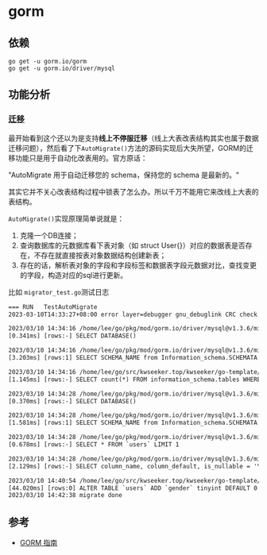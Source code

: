 # gorm

## 依赖

```shell
go get -u gorm.io/gorm
go get -u gorm.io/driver/mysql
```

## 功能分析

### [迁移](https://gorm.io/zh_CN/docs/migration.html)

最开始看到这个还以为是支持**线上不停服迁移**（线上大表改表结构其实也属于数据迁移问题），然后看了下`AutoMigrate()`方法的源码实现后大失所望，GORM的迁移功能只是用于自动化改表用的。官方原话：

"AutoMigrate 用于自动迁移您的 schema，保持您的 schema 是最新的。"

其实它并不关心改表结构过程中锁表了怎么办。所以千万不能用它来改线上大表的表结构。

`AutoMigrate()`实现原理简单说就是：

1. 克隆一个DB连接；
2. 查询数据库的元数据库看下表对象（如 struct User{}）对应的数据表是否存在，不存在就直接按表对象数据结构创建新表；
3. 存在的话，解析表对象的字段和字段标签和数据表字段元数据对比，查找变更的字段，构造对应的sql进行更新。

比如 `migrator_test.go`测试日志

```txt
=== RUN   TestAutoMigrate
2023-03-10T14:33:27+08:00 error layer=debugger gnu_debuglink CRC check failed for /lib/x86_64-linux-gnu/libc-2.27.so (want 42cc048 got b1c74187)

2023/03/10 14:34:16 /home/lee/go/pkg/mod/gorm.io/driver/mysql@v1.3.6/migrator.go:250
[0.341ms] [rows:-] SELECT DATABASE()

2023/03/10 14:34:16 /home/lee/go/pkg/mod/gorm.io/driver/mysql@v1.3.6/migrator.go:253
[3.203ms] [rows:1] SELECT SCHEMA_NAME from Information_schema.SCHEMATA where SCHEMA_NAME LIKE 'test%' ORDER BY SCHEMA_NAME='test' DESC,SCHEMA_NAME limit 1

2023/03/10 14:34:16 /home/lee/go/src/kwseeker.top/kwseeker/go-template/orm/gorm/migrator/migrator_test.go:36
[1.145ms] [rows:-] SELECT count(*) FROM information_schema.tables WHERE table_schema = 'test' AND table_name = 'users' AND table_type = 'BASE TABLE'

2023/03/10 14:34:28 /home/lee/go/pkg/mod/gorm.io/driver/mysql@v1.3.6/migrator.go:250
[0.370ms] [rows:-] SELECT DATABASE()

2023/03/10 14:34:28 /home/lee/go/pkg/mod/gorm.io/driver/mysql@v1.3.6/migrator.go:253
[1.581ms] [rows:1] SELECT SCHEMA_NAME from Information_schema.SCHEMATA where SCHEMA_NAME LIKE 'test%' ORDER BY SCHEMA_NAME='test' DESC,SCHEMA_NAME limit 1

2023/03/10 14:34:28 /home/lee/go/pkg/mod/gorm.io/driver/mysql@v1.3.6/migrator.go:163
[0.678ms] [rows:-] SELECT * FROM `users` LIMIT 1

2023/03/10 14:34:28 /home/lee/go/pkg/mod/gorm.io/driver/mysql@v1.3.6/migrator.go:181
[2.129ms] [rows:-] SELECT column_name, column_default, is_nullable = 'YES', data_type, character_maximum_length, column_type, column_key, extra, column_comment, numeric_precision, numeric_scale , datetime_precision FROM information_schema.columns WHERE table_schema = 'test' AND table_name = 'users' ORDER BY ORDINAL_POSITION

2023/03/10 14:40:54 /home/lee/go/src/kwseeker.top/kwseeker/go-template/orm/gorm/migrator/migrator_test.go:36
[44.020ms] [rows:0] ALTER TABLE `users` ADD `gender` tinyint DEFAULT 0
2023/03/10 14:42:38 migrate done
```



## 参考

+ [GORM 指南](https://gorm.io/zh_CN/docs/index.html)

